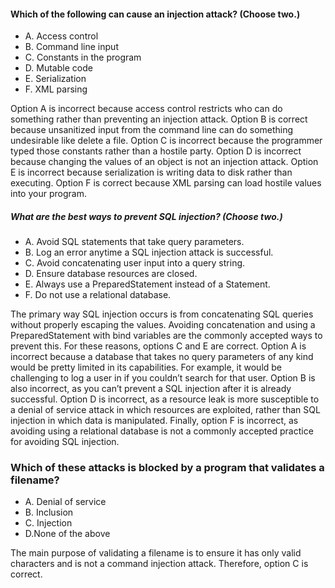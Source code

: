 #### Which of the following can cause an injection attack? (Choose two.)
* A. Access control
* B. Command line input
* C. Constants in the program
* D. Mutable code
* E. Serialization
* F. XML parsing

Option A is incorrect because access control restricts who can do something
rather than preventing an injection attack. Option B is correct because
unsanitized input from the command line can do something undesirable like delete a file.
Option C is incorrect because the programmer typed those constants rather than a hostile party.
Option D is incorrect because changing the values of an object is not an injection attack.
Option E is incorrect because serialization is writing data to disk rather than executing.
Option F is correct because XML parsing can load hostile values into your program.

##### What are the best ways to prevent SQL injection? (Choose two.)
* A. Avoid SQL statements that take query parameters.
* B. Log an error anytime a SQL injection attack is successful.
* C. Avoid concatenating user input into a query string.
* D. Ensure database resources are closed.
* E. Always use a PreparedStatement instead of a Statement.
* F. Do not use a relational database.

The primary way SQL injection occurs is from concatenating SQL queries without properly
escaping the values. Avoiding concatenation and using a PreparedStatement with bind variables
are the commonly accepted ways to prevent this.
For these reasons, options C and E are correct.
Option A is incorrect because a database
that takes no query parameters of any kind would be pretty limited in its capabilities.
For example, it would be challenging to log a user in if you couldn’t search for that user.
Option B is also incorrect, as you can’t prevent a SQL injection after it is already successful.
Option D is incorrect, as a resource leak is more susceptible
to a denial of service attack in which resources are exploited,
rather than SQL injection in which data is manipulated. Finally,
option F is incorrect, as avoiding using a relational database is not a
commonly accepted practice for avoiding SQL injection.

### Which of these attacks is blocked by a program that validates a filename?
* A. Denial of service
* B. Inclusion
* C. Injection
* D.None of the above

The main purpose of validating a filename is to ensure
it has only valid characters and is not a command injection attack.
Therefore, option C is correct.